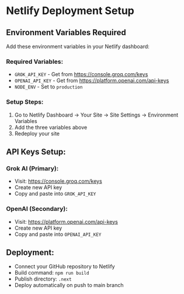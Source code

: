 # Netlify Deployment Setup

## Environment Variables Required

Add these environment variables in your Netlify dashboard:

### Required Variables:
- `GROK_API_KEY` - Get from https://console.groq.com/keys
- `OPENAI_API_KEY` - Get from https://platform.openai.com/api-keys
- `NODE_ENV` - Set to `production`

### Setup Steps:
1. Go to Netlify Dashboard → Your Site → Site Settings → Environment Variables
2. Add the three variables above
3. Redeploy your site

## API Keys Setup:

### Grok AI (Primary):
- Visit: https://console.groq.com/keys
- Create new API key
- Copy and paste into `GROK_API_KEY`

### OpenAI (Secondary):
- Visit: https://platform.openai.com/api-keys
- Create new API key
- Copy and paste into `OPENAI_API_KEY`

## Deployment:
- Connect your GitHub repository to Netlify
- Build command: `npm run build`
- Publish directory: `.next`
- Deploy automatically on push to main branch
